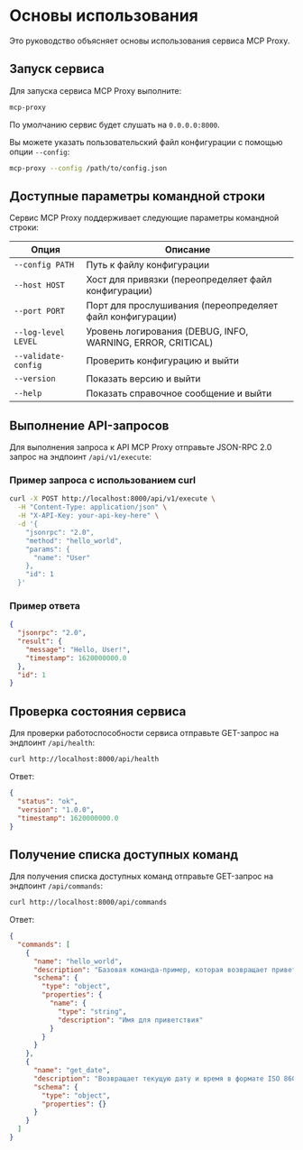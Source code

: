 # Основы использования

Это руководство объясняет основы использования сервиса MCP Proxy.

## Запуск сервиса

Для запуска сервиса MCP Proxy выполните:

```bash
mcp-proxy
```

По умолчанию сервис будет слушать на `0.0.0.0:8000`.

Вы можете указать пользовательский файл конфигурации с помощью опции `--config`:

```bash
mcp-proxy --config /path/to/config.json
```

## Доступные параметры командной строки

Сервис MCP Proxy поддерживает следующие параметры командной строки:

| Опция | Описание |
|-------|----------|
| `--config PATH` | Путь к файлу конфигурации |
| `--host HOST` | Хост для привязки (переопределяет файл конфигурации) |
| `--port PORT` | Порт для прослушивания (переопределяет файл конфигурации) |
| `--log-level LEVEL` | Уровень логирования (DEBUG, INFO, WARNING, ERROR, CRITICAL) |
| `--validate-config` | Проверить конфигурацию и выйти |
| `--version` | Показать версию и выйти |
| `--help` | Показать справочное сообщение и выйти |

## Выполнение API-запросов

Для выполнения запроса к API MCP Proxy отправьте JSON-RPC 2.0 запрос на эндпоинт `/api/v1/execute`:

### Пример запроса с использованием curl

```bash
curl -X POST http://localhost:8000/api/v1/execute \
  -H "Content-Type: application/json" \
  -H "X-API-Key: your-api-key-here" \
  -d '{
    "jsonrpc": "2.0",
    "method": "hello_world",
    "params": {
      "name": "User"
    },
    "id": 1
  }'
```

### Пример ответа

```json
{
  "jsonrpc": "2.0",
  "result": {
    "message": "Hello, User!",
    "timestamp": 1620000000.0
  },
  "id": 1
}
```

## Проверка состояния сервиса

Для проверки работоспособности сервиса отправьте GET-запрос на эндпоинт `/api/health`:

```bash
curl http://localhost:8000/api/health
```

Ответ:

```json
{
  "status": "ok",
  "version": "1.0.0",
  "timestamp": 1620000000.0
}
```

## Получение списка доступных команд

Для получения списка доступных команд отправьте GET-запрос на эндпоинт `/api/commands`:

```bash
curl http://localhost:8000/api/commands
```

Ответ:

```json
{
  "commands": [
    {
      "name": "hello_world",
      "description": "Базовая команда-пример, которая возвращает приветственное сообщение с временной меткой",
      "schema": {
        "type": "object",
        "properties": {
          "name": {
            "type": "string",
            "description": "Имя для приветствия"
          }
        }
      }
    },
    {
      "name": "get_date",
      "description": "Возвращает текущую дату и время в формате ISO 8601",
      "schema": {
        "type": "object",
        "properties": {}
      }
    }
  ]
}
``` 